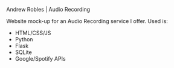 Andrew Robles | Audio Recording

Website mock-up for an Audio Recording service I offer. Used is:
- HTML/CSS/JS
- Python
- Flask
- SQLite
- Google/Spotify APIs

